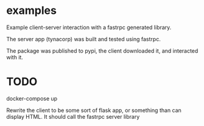 # examples
Example client-server interaction with a fastrpc generated library.

The server app (tynacorp) was built and tested using fastrpc.

The package was published to pypi, the client downloaded it, and interacted with it.

# TODO
docker-compose up

Rewrite the client to be some sort of flask app,
or something than can display HTML.
It should call the fastrpc server library
